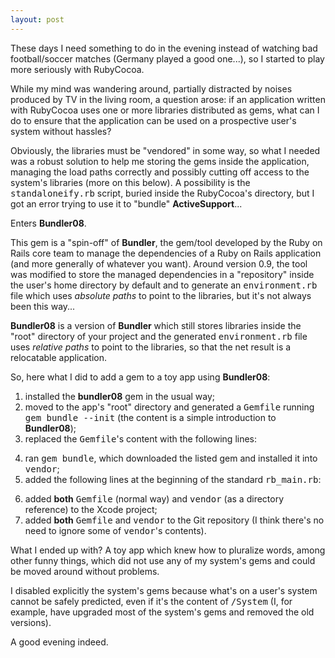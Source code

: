 ```yaml
---
layout: post
---
```

These days I need something to do in the evening instead of watching bad football/soccer matches (Germany played a good one...), so I started to play more seriously with RubyCocoa.

While my mind was wandering around, partially distracted by noises produced by TV in the living room, a question arose: if an application written with RubyCocoa uses one or more libraries distributed as gems, what can I do to ensure that the application can be used on a prospective user's system without hassles?

Obviously, the libraries must be "vendored" in some way, so what I needed was a robust solution to help me storing the gems inside the application, managing the load paths correctly and possibly cutting off access to the system's libraries (more on this below). A possibility is the <tt>standaloneify.rb</tt> script, buried inside the RubyCocoa's directory, but I got an error trying to use it to "bundle" **ActiveSupport**...

Enters **Bundler08**.

This gem is a "spin-off" of **Bundler**, the gem/tool developed by the Ruby on Rails core team to manage the dependencies of a Ruby on Rails application (and more generally of whatever you want). Around version 0.9, the tool was modified to store the managed dependencies in a "repository" inside the user's home directory by default and to generate an <tt>environment.rb</tt> file which uses *absolute paths* to point to the libraries, but it's not always been this way...

**Bundler08** is a version of **Bundler** which still stores libraries inside the "root" directory of your project and the generated <tt>environment.rb</tt> file uses *relative paths* to point to the libraries, so that the net result is a relocatable application.

So, here what I did to add a gem to a toy app using **Bundler08**:

1. installed the **bundler08** gem in the usual way;
2. moved to the app's "root" directory and generated a <tt>Gemfile</tt> running <tt>gem bundle --init</tt> (the content is a simple introduction to **Bundler08**);
3. replaced the <tt>Gemfile</tt>'s content with the following lines:
<script src="http://gist.github.com/441750.js?file=Example%20of%20a%20Gemfile"></script>
4. ran <tt>gem bundle</tt>, which downloaded the listed gem and installed it into <tt>vendor</tt>;
5. added the following lines at the beginning of the standard <tt>rb_main.rb</tt>:
<script src="http://gist.github.com/441750.js?file=Additions%20to%20rb_main.rb"></script>
6. added **both** <tt>Gemfile</tt> (normal way) and <tt>vendor</tt> (as a directory reference) to the Xcode project;
7. added **both** <tt>Gemfile</tt> and <tt>vendor</tt> to the Git repository (I think there's no need to ignore some of <tt>vendor</tt>'s contents).

What I ended up with? A toy app which knew how to pluralize words, among other funny things, which did not use any of my system's gems and could be moved around without problems.

I disabled explicitly the system's gems because what's on a user's system cannot be safely predicted, even if it's the content of <tt>/System</tt> (I, for example, have upgraded most of the system's gems and removed the old versions).

A good evening indeed.
